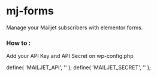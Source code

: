 # mj-forms
Manage your Mailjet subscribers with elementor forms. 

### How to :

Add your API Key and API Secret on wp-config.php

define( 'MAILJET_API', '' );
define( 'MAILJET_SECRET', '' );